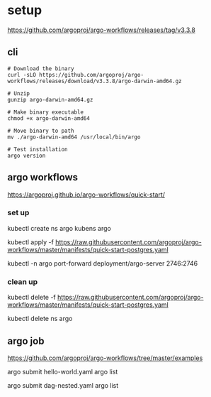 # setup
https://github.com/argoproj/argo-workflows/releases/tag/v3.3.8

## cli
```
# Download the binary
curl -sLO https://github.com/argoproj/argo-workflows/releases/download/v3.3.8/argo-darwin-amd64.gz

# Unzip
gunzip argo-darwin-amd64.gz

# Make binary executable
chmod +x argo-darwin-amd64

# Move binary to path
mv ./argo-darwin-amd64 /usr/local/bin/argo

# Test installation
argo version
```
## argo workflows
https://argoproj.github.io/argo-workflows/quick-start/

### set up
kubectl create ns argo
kubens argo

kubectl apply -f https://raw.githubusercontent.com/argoproj/argo-workflows/master/manifests/quick-start-postgres.yaml

kubectl -n argo port-forward deployment/argo-server 2746:2746

### clean up
kubectl delete -f https://raw.githubusercontent.com/argoproj/argo-workflows/master/manifests/quick-start-postgres.yaml

kubectl delete ns argo

## argo job
https://github.com/argoproj/argo-workflows/tree/master/examples

argo submit hello-world.yaml
argo list

argo submit dag-nested.yaml
argo list
